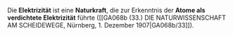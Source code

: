
Die **Elektrizität** ist eine **Naturkraft**, die zur Erkenntnis der **Atome als verdichtete Elektrizität** führte ([[GA068b (33.) DIE NATURWISSENSCHAFT AM SCHEIDEWEGE, Nürnberg, 1. Dezember 1907|GA068b/33]]).
